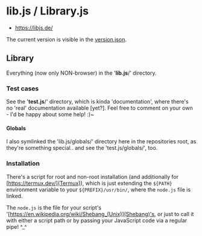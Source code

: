 # lib.js / Library.js
* https://libjs.de/

The current version is visible in the [version.json](./blob/git/version.json).

## Library
Everything (now only NON-browser) in the '**lib.js**/' directory.

### Test cases
See the '**test.js**/' directory, which is kinda 'documentation', where
there's no 'real' documentation available [yet?]. Feel free to comment
on your own - I'd be happy about some help! :)~

#### Globals
I also symlinked the 'lib.js/globals/' directory here in the repositories
root, as they're something special.. and see the 'test.js/globals/', too.

### Installation
There's a script for root and non-root installation (and additionally for
[https://termux.dev/](Termux)), which is just extending the `${PATH}`
environment variable to your `${PREFIX}/usr/bin/`, where the `node.js`
file is linked.

The `node.js` is the file for your script's '[https://en.wikipedia.org/wiki/Shebang_(Unix)](Shebang)'s,
or just to call it with either a script path or by passing your JavaScript code via a regular pipe! ^\_^

